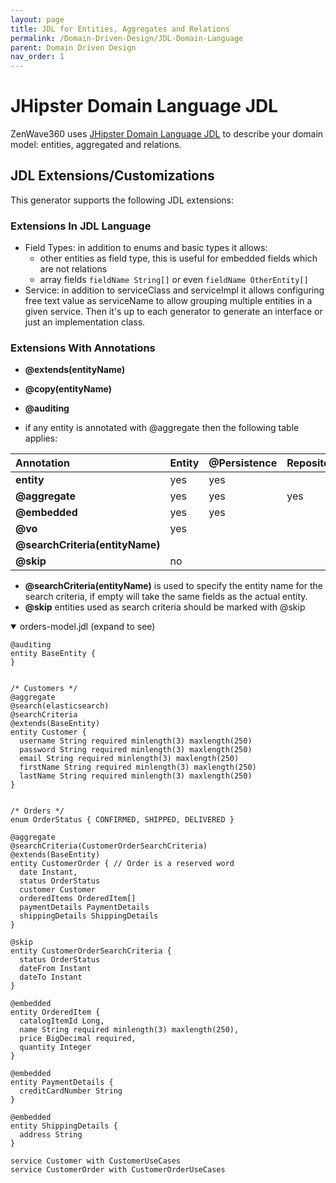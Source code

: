 ```yaml
---
layout: page
title: JDL for Entities, Aggregates and Relations
permalink: /Domain-Driven-Design/JDL-Domain-Language
parent: Domain Driven Design
nav_order: 1
---
```


#  JHipster Domain Language JDL

ZenWave360 uses [JHipster Domain Language JDL](https://www.jhipster.tech/jdl/intro) to describe your domain model: entities, aggregated and relations.

## JDL Extensions/Customizations

This generator supports the following JDL extensions:

### Extensions In JDL Language
- Field Types: in addition to enums and basic types it allows:
  - other entities as field type, this is useful for embedded fields which are not relations
  - array fields `fieldName String[]` or even `fieldName OtherEntity[]`
- Service: in addition to serviceClass and serviceImpl it allows configuring free text value as serviceName to allow grouping multiple entities in a given service. Then it's up to each generator to generate an interface or just an implementation class.

### Extensions With Annotations

- **@extends(entityName)**
- **@copy(entityName)**
- **@auditing**

- if any entity is annotated with @aggregate then the following table applies:

| **Annotation**                  | **Entity** | **@Persistence** | **Repository** | **Id** |
|:--------------------------------|------------|:-----------------|:---------------|:-------|
| **entity**                      | yes        | yes              |                | yes    |
| **@aggregate**                  | yes        | yes              | yes            | yes    |
| **@embedded**                   | yes        | yes              |                |        |
| **@vo**                         | yes        |                  |                |        |
| **@searchCriteria(entityName)** |            |                  |                |        |
| **@skip**                       | no         |                  |                |        |

- **@searchCriteria(entityName)** is used to specify the entity name for the search criteria, if empty will take the same fields as the actual entity.
- **@skip** entities used as search criteria should be marked with @skip

<details open markdown="1">
  <summary>orders-model.jdl (expand to see)</summary>

```jdl
@auditing
entity BaseEntity {
}


/* Customers */
@aggregate
@search(elasticsearch)
@searchCriteria
@extends(BaseEntity)
entity Customer {
  username String required minlength(3) maxlength(250)
  password String required minlength(3) maxlength(250)
  email String required minlength(3) maxlength(250)
  firstName String required minlength(3) maxlength(250)
  lastName String required minlength(3) maxlength(250)
}


/* Orders */
enum OrderStatus { CONFIRMED, SHIPPED, DELIVERED }

@aggregate
@searchCriteria(CustomerOrderSearchCriteria)
@extends(BaseEntity)
entity CustomerOrder { // Order is a reserved word
  date Instant,
  status OrderStatus
  customer Customer
  orderedItems OrderedItem[]
  paymentDetails PaymentDetails
  shippingDetails ShippingDetails
}

@skip
entity CustomerOrderSearchCriteria {
  status OrderStatus
  dateFrom Instant
  dateTo Instant
}

@embedded
entity OrderedItem {
  catalogItemId Long,
  name String required minlength(3) maxlength(250),
  price BigDecimal required,
  quantity Integer
}

@embedded
entity PaymentDetails {
  creditCardNumber String
}

@embedded
entity ShippingDetails {
  address String
}

service Customer with CustomerUseCases
service CustomerOrder with CustomerOrderUseCases
```
</details>
